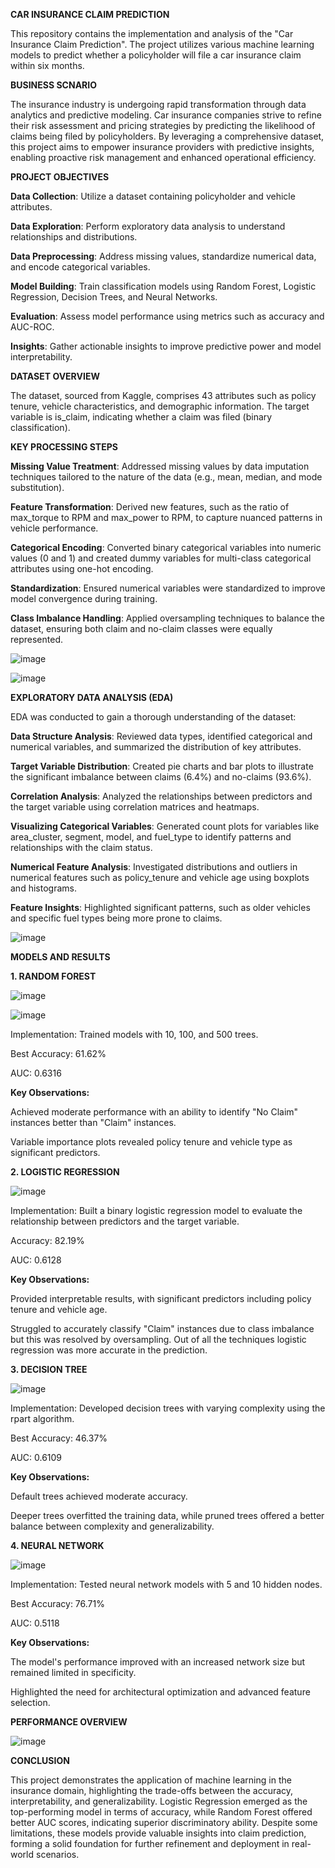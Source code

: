 **CAR INSURANCE CLAIM PREDICTION**

This repository contains the implementation and analysis of the "Car Insurance Claim Prediction". The project utilizes various machine learning models to predict whether a policyholder will file a car insurance claim within six months.

**BUSINESS SCNARIO**

The insurance industry is undergoing rapid transformation through data analytics and predictive modeling. Car insurance companies strive to refine their risk assessment and pricing strategies by predicting the likelihood of claims being filed by policyholders. By leveraging a comprehensive dataset, this project aims to empower insurance providers with predictive insights, enabling proactive risk management and enhanced operational efficiency.

**PROJECT OBJECTIVES**

**Data Collection**: Utilize a dataset containing policyholder and vehicle attributes.

**Data Exploration**: Perform exploratory data analysis to understand relationships and distributions.

**Data Preprocessing**: Address missing values, standardize numerical data, and encode categorical variables.

**Model Building**: Train classification models using Random Forest, Logistic Regression, Decision Trees, and Neural Networks.

**Evaluation**: Assess model performance using metrics such as accuracy and AUC-ROC.

**Insights**: Gather actionable insights to improve predictive power and model interpretability.

**DATASET OVERVIEW**

The dataset, sourced from Kaggle, comprises 43 attributes such as policy tenure, vehicle characteristics, and demographic information. The target variable is is_claim, indicating whether a claim was filed (binary classification).

**KEY PROCESSING STEPS**

**Missing Value Treatment**: Addressed missing values by data imputation techniques tailored to the nature of the data (e.g., mean, median, and mode substitution).

**Feature Transformation**: Derived new features, such as the ratio of max_torque to RPM and max_power to RPM, to capture nuanced patterns in vehicle performance.

**Categorical Encoding**: Converted binary categorical variables into numeric values (0 and 1) and created dummy variables for multi-class categorical attributes using one-hot encoding.

**Standardization**: Ensured numerical variables were standardized to improve model convergence during training.

**Class Imbalance Handling**: Applied oversampling techniques to balance the dataset, ensuring both claim and no-claim classes were equally represented.

![image](https://github.com/user-attachments/assets/7d6b4778-a07d-4730-8a82-4a3ac5498f92)

![image](https://github.com/user-attachments/assets/90737874-6a57-4867-ae8c-83329e40b707)


**EXPLORATORY DATA ANALYSIS (EDA)**

EDA was conducted to gain a thorough understanding of the dataset:

**Data Structure Analysis**: Reviewed data types, identified categorical and numerical variables, and summarized the distribution of key attributes.

**Target Variable Distribution**: Created pie charts and bar plots to illustrate the significant imbalance between claims (6.4%) and no-claims (93.6%).

**Correlation Analysis**: Analyzed the relationships between predictors and the target variable using correlation matrices and heatmaps.

**Visualizing Categorical Variables**: Generated count plots for variables like area_cluster, segment, model, and fuel_type to identify patterns and relationships with the claim status.

**Numerical Feature Analysis**: Investigated distributions and outliers in numerical features such as policy_tenure and vehicle age using boxplots and histograms.

**Feature Insights**: Highlighted significant patterns, such as older vehicles and specific fuel types being more prone to claims.

![image](https://github.com/user-attachments/assets/3484b560-8129-48c9-9b4c-84b9193db471)


**MODELS AND RESULTS**

**1. RANDOM FOREST**

![image](https://github.com/user-attachments/assets/b222c6db-6b1e-414e-bc84-3f12da25378f)

![image](https://github.com/user-attachments/assets/f0a8ec0e-04f8-4d2f-9fa0-ce84b4190da0)

Implementation: Trained models with 10, 100, and 500 trees.

Best Accuracy: 61.62%

AUC: 0.6316

**Key Observations:**

Achieved moderate performance with an ability to identify "No Claim" instances better than "Claim" instances.

Variable importance plots revealed policy tenure and vehicle type as significant predictors.

**2. LOGISTIC REGRESSION**

![image](https://github.com/user-attachments/assets/702f8140-e79f-49a5-bb79-63e4b0a783bd)

Implementation: Built a binary logistic regression model to evaluate the relationship between predictors and the target variable.

Accuracy: 82.19%

AUC: 0.6128

**Key Observations:**

Provided interpretable results, with significant predictors including policy tenure and vehicle age.

Struggled to accurately classify "Claim" instances due to class imbalance but this was resolved by oversampling. Out of all the techniques logistic regression was more accurate in the prediction.

**3. DECISION TREE**

![image](https://github.com/user-attachments/assets/d08c8aaa-bb01-4330-85c7-62d0462d116d)


Implementation: Developed decision trees with varying complexity using the rpart algorithm.

Best Accuracy: 46.37%

AUC: 0.6109

**Key Observations:**

Default trees achieved moderate accuracy.

Deeper trees overfitted the training data, while pruned trees offered a better balance between complexity and generalizability.

**4. NEURAL NETWORK**

![image](https://github.com/user-attachments/assets/959780e1-79af-488c-b4a4-b94f855f0331)

Implementation: Tested neural network models with 5 and 10 hidden nodes.

Best Accuracy: 76.71%

AUC: 0.5118

**Key Observations:**

The model's performance improved with an increased network size but remained limited in specificity.

Highlighted the need for architectural optimization and advanced feature selection.

**PERFORMANCE OVERVIEW**

![image](https://github.com/user-attachments/assets/58fd9eb7-5140-4844-92a6-cd7febdea3f7)


**CONCLUSION**

This project demonstrates the application of machine learning in the insurance domain, highlighting the trade-offs between the accuracy, interpretability, and generalizability. Logistic Regression emerged as the top-performing model in terms of accuracy, while Random Forest offered better AUC scores, indicating superior discriminatory ability. Despite some limitations, these models provide valuable insights into claim prediction, forming a solid foundation for further refinement and deployment in real-world scenarios.

